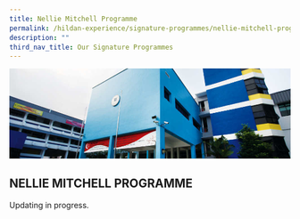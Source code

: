 ```yaml
---
title: Nellie Mitchell Programme
permalink: /hildan-experience/signature-programmes/nellie-mitchell-programme/
description: ""
third_nav_title: Our Signature Programmes
---
```

![](/images/Signature%20Programmes/DARE%20Banner.jpg)

NELLIE MITCHELL PROGRAMME
-------------------------

Updating in progress.